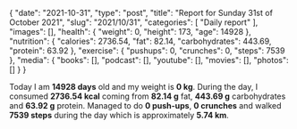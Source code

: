 {
    "date": "2021-10-31",
    "type": "post",
    "title": "Report for Sunday 31st of October 2021",
    "slug": "2021\/10\/31",
    "categories": [
        "Daily report"
    ],
    "images": [],
    "health": {
        "weight": 0,
        "height": 173,
        "age": 14928
    },
    "nutrition": {
        "calories": 2736.54,
        "fat": 82.14,
        "carbohydrates": 443.69,
        "protein": 63.92
    },
    "exercise": {
        "pushups": 0,
        "crunches": 0,
        "steps": 7539
    },
    "media": {
        "books": [],
        "podcast": [],
        "youtube": [],
        "movies": [],
        "photos": []
    }
}

Today I am <strong>14928 days</strong> old and my weight is <strong>0 kg</strong>. During the day, I consumed <strong>2736.54 kcal</strong> coming from <strong>82.14 g</strong> fat, <strong>443.69 g</strong> carbohydrates and <strong>63.92 g</strong> protein. Managed to do <strong>0 push-ups</strong>, <strong>0 crunches</strong> and walked <strong>7539 steps</strong> during the day which is approximately <strong>5.74 km</strong>.
